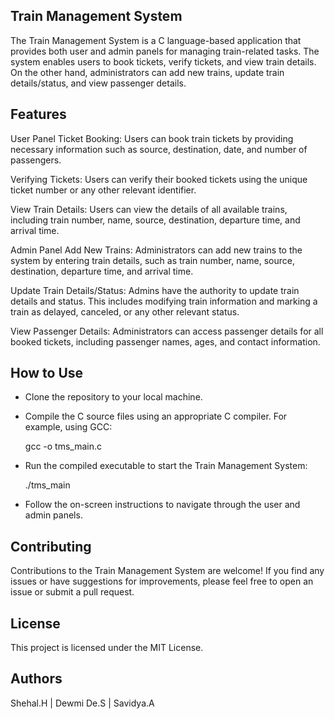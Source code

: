 ## Train Management System

The Train Management System is a C language-based application that provides both user and admin panels for managing train-related tasks. The system enables users to book tickets, verify tickets, and view train details. On the other hand, administrators can add new trains, update train details/status, and view passenger details.

## Features

User Panel
Ticket Booking: Users can book train tickets by providing necessary information such as source, destination, date, and number of passengers.

Verifying Tickets: Users can verify their booked tickets using the unique ticket number or any other relevant identifier.

View Train Details: Users can view the details of all available trains, including train number, name, source, destination, departure time, and arrival time.

Admin Panel
Add New Trains: Administrators can add new trains to the system by entering train details, such as train number, name, source, destination, departure time, and arrival time.

Update Train Details/Status: Admins have the authority to update train details and status. This includes modifying train information and marking a train as delayed, canceled, or any other relevant status.

View Passenger Details: Administrators can access passenger details for all booked tickets, including passenger names, ages, and contact information.

## How to Use

- Clone the repository to your local machine.

- Compile the C source files using an appropriate C compiler. For example, using GCC:

    gcc -o tms_main.c

- Run the compiled executable to start the Train Management System:

    ./tms_main

- Follow the on-screen instructions to navigate through the user and admin panels.

## Contributing

Contributions to the Train Management System are welcome! If you find any issues or have suggestions for improvements, please feel free to open an issue or submit a pull request.

## License

This project is licensed under the MIT License.

## Authors

Shehal.H |
Dewmi De.S | 
Savidya.A

